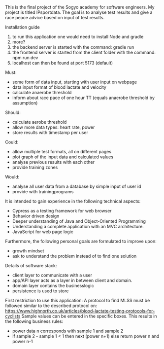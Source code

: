 This is the final project of the Sogyo academy for software engineers.
My project is titled IPsportdata. The goal is to analyse test results and give a race peace advice based on input of test results.

Installation guide
1. to run this application one would need to install Node and gradle
2. more?
3. the backend server is started with the command: gradle run
4. the frontend server is started from the client folder with the command: npm run dev
5. localhost can then be found at port 5173 (default)



Must:
* some form of data input, starting with user input on webpage
* data input format of blood lactate and velocity
* calculate anaerobe threshold
* inform about race pace of one hour TT (equals anaerobe threshold by assumption)


Should:
* calculate aerobe threshold
* allow more data types: heart rate, power
* store results with timestamp per user


Could:
* allow multiple test formats, all on different pages
* plot graph of the input data and calculated values
* analyse previous results with each other
* provide training zones



Would:
* analyse all user data from a database by simple input of user id
* provide with trainingprograms


It is intended to gain experience in the following technical aspects:
* Cypress as a testing framework for web browser
* Behavior driven design
* Deeper understanding of Java and Object-Oriented Programming
* Understanding a complete application with an MVC architecture.
* JavaScript for web page logic




Furthermore, the following personal goals are formulated to improve upon:
* growth mindset
* ask to understand the problem instead of to find one solution



Details of software stack:
* client layer to communicate with a user
* app/API layer acts as a layer in between client and domain.
* domain layer contains the businesslogic
* persistence is used to store


First restriction to use this application:
A protocol to find MLSS must be followed similar to the described protocol on: https://www.highnorth.co.uk/articles/blood-lactate-testing-protocols-for-cyclists
Sample values can be entered in the specific boxes.
This results in the following business rules:
* power data n corresponds with sample 1 and sample 2
* if sample 2 - sample 1 < 1 then next (power n+1) else return power n and power n-1